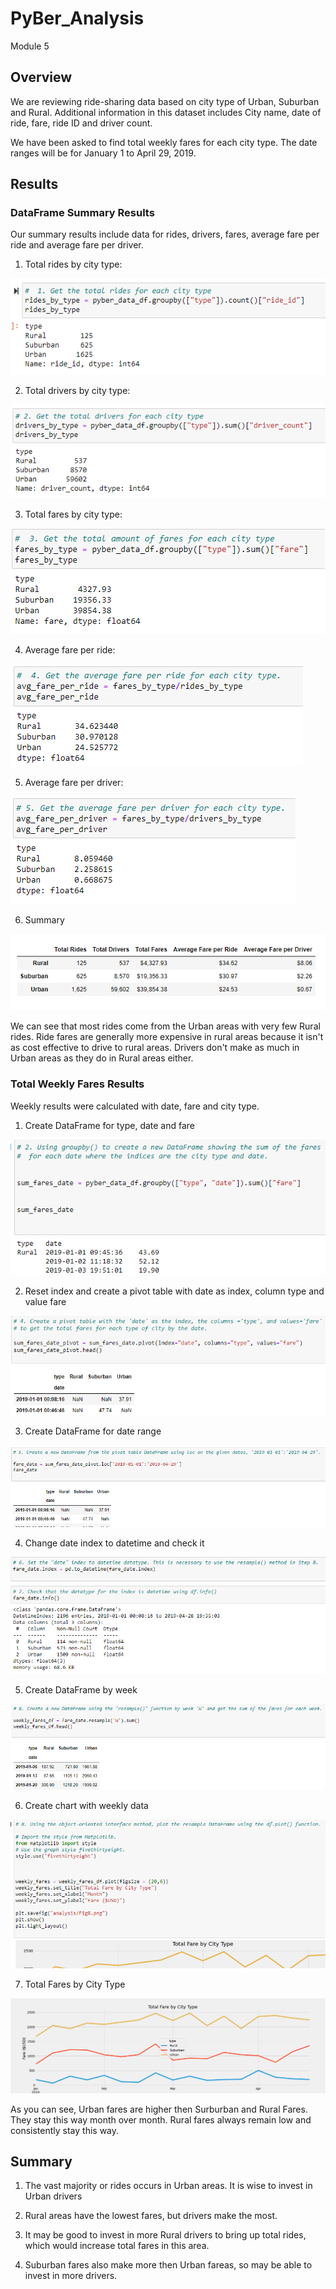 # PyBer_Analysis
Module 5

## Overview

We are reviewing ride-sharing data based on city type of Urban, Suburban and Rural.  Additional information in this dataset includes City name, date of ride, fare, ride ID and driver count.

We have been asked to find total weekly fares for each city type.  The date ranges will be for January 1 to April 29, 2019.

## Results

 ### DataFrame Summary Results

Our summary results include data for rides, drivers, fares, average fare per ride and average fare per driver.

1. Total rides by city type:

!["rides"](https://github.com/ckbauman/PyBer_Analysis/blob/main/rides.png)

2. Total drivers by city type:

!["drivers"](https://github.com/ckbauman/PyBer_Analysis/blob/main/drivers.png)

3. Total fares by city type:

!["fares"](https://github.com/ckbauman/PyBer_Analysis/blob/main/fares.png)

4. Average fare per ride:

!["avg_fare_ride"](https://github.com/ckbauman/PyBer_Analysis/blob/main/avg_fare_ride.png)

5. Average fare per driver:

!["avg fare driver"](https://github.com/ckbauman/PyBer_Analysis/blob/main/avg_fare_driver.png)

6. Summary

!["summary"](https://github.com/ckbauman/PyBer_Analysis/blob/main/Summary.png)

We can see that most rides come from the Urban areas with very few Rural rides.  Ride fares are generally more expensive in rural areas because it isn't as cost effective to drive to rural areas.  Drivers don't make as much in Urban areas as they do in Rural areas either.

### Total Weekly Fares Results

Weekly results were calculated with date, fare and city type.

1. Create DataFrame for type, date and fare

!["dataframe fares"](https://github.com/ckbauman/PyBer_Analysis/blob/main/dataframe_fares.png)

2. Reset index  and create a pivot table with date as index, column type and value fare

!["pivot type"](https://github.com/ckbauman/PyBer_Analysis/blob/main/pivot_type.png)

3. Create DataFrame for date range

!["dataframe date"](https://github.com/ckbauman/PyBer_Analysis/blob/main/dataframe_date.png)

4. Change date index to datetime and check it

!["index date"](https://github.com/ckbauman/PyBer_Analysis/blob/main/index_date.png)

5. Create DataFrame by week

!["dataframe week"](https://github.com/ckbauman/PyBer_Analysis/blob/main/dataframe_week.png)

6. Create chart with weekly data

!["chart code"](https://github.com/ckbauman/PyBer_Analysis/blob/main/chart_code.png)

7. Total Fares by City Type 

!["chart image"](https://github.com/ckbauman/PyBer_Analysis/blob/main/analysis/Fig8.png)

As you can see, Urban fares are higher then Surburban and Rural Fares.  They stay this way month over month.  Rural fares always remain low and consistently stay this way.


## Summary

1. The vast majority or rides occurs in Urban areas.  It is wise to invest in Urban drivers

2. Rural areas have the lowest fares, but drivers make the most.

3. It may be good to invest in more Rural drivers to bring up total rides, which would increase total fares in this area.

4. Suburban fares also make more then Urban fareas, so may be able to invest in more drivers.
